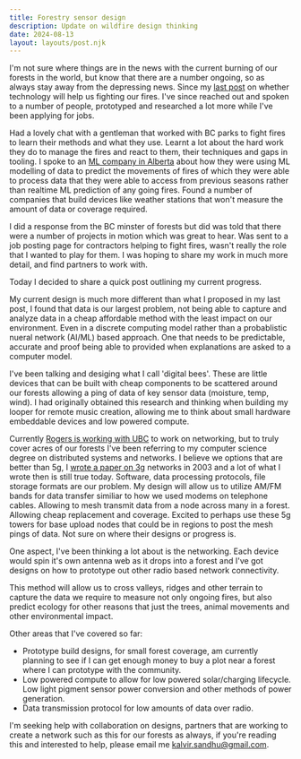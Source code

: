 ```yaml
---
title: Forestry sensor design
description: Update on wildfire design thinking
date: 2024-08-13
layout: layouts/post.njk
---
```


I'm not sure where things are in the news with the current burning of our forests in the world, but know that there are a number ongoing, so as always stay away from the depressing news. Since my [last post](https://kalv.dev/posts/2023/08/ok-wildfire/) on whether technology will help us fighting our fires. I've since reached out and spoken to a number of people, prototyped and researched a lot more while I've been applying for jobs.

Had a lovely chat with a gentleman that worked with BC parks to fight fires to learn their methods and what they use. Learnt a lot about the hard work they do to manage the fires and react to them, their techniques and gaps in tooling. I spoke to an [ML company in Alberta](https://altaml.com/industry/forestry-and-agriculture/#:~:text=Using%20data%20analysis%2C%20pattern%20recognition,risk%20for%20the%20following%20day.) about how they were using ML modelling of data to predict the movements of fires of which they were able to process data that they were able to access from previous seasons rather than realtime ML prediction of any going fires. Found a number of companies that build devices like weather stations that won't measure the amount of data or coverage required.

I did a response from the BC minster of forests but did was told that there were a number of projects in motion which was great to hear. Was sent to a job posting page for contractors helping to fight fires, wasn't really the role that I wanted to play for them.  I was hoping to share my work in much more detail, and find partners to work with.

Today I decided to share a quick post outlining my current progress.

My current design is much more different than what I proposed in my last post, I found that data is our largest problem, not being able to capture and analyze data in a cheap affordable method with the least impact on our environment. Even in a discrete computing model rather than a probablistic nueral network (AI/ML) based approach. One that needs to be predictable, accurate and proof being able to provided when explanations are asked to a computer model.

I've been talking and desiging what I call 'digital bees'. These are little devices that can be built with cheap components to be scattered around our forests allowing a ping of data of key sensor data (moisture, temp, wind). I had originally obtained this research and thinking when building my looper for remote music creation, allowing me to think about small hardware embeddable devices and low powered compute.

Currently [Rogers is working with UBC](https://innovation.ubc.ca/about/news/rogers-and-ubc-renew-5g-research-partnership-through-2025) to work on networking, but to truly cover acres of our forests I've been referring to my computer science degree on distributed systems and networks. I believe we options that are better than 5g, I [wrote a paper on 3g](https://www.researchgate.net/publication/2552307_3G_-_3W_What_Where_When) networks in 2003 and a lot of what I wrote then is still true today. Software, data processing protocols, file storage formats are our problem. My design will allow us to utilize AM/FM bands for data transfer similiar to how we used modems on telephone cables. Allowing to mesh transmit data from a node across many in a forest. Allowing cheap replacement and coverage. Excited to perhaps use these 5g towers for base upload nodes that could be in regions to post the mesh pings of data. Not sure on where their designs or progress is.

One aspect, I've been thinking a lot about is the networking. Each device would spin it's own antenna web as it drops into a forest and I've got designs on how to prototype out other radio based network connectivity.

This method will allow us to cross valleys, ridges and other terrain to capture the data we require to measure not only ongoing fires, but also predict ecology for other reasons that just the trees, animal movements and other environmental impact.

Other areas that I've covered so far:
- Prototype build designs, for small forest coverage, am currently planning to see if I can get enough money to buy a plot near a forest where I can prototype with the community.
- Low powered compute to allow for low powered solar/charging lifecycle. Low light pigment sensor power conversion and other methods of power generation.
- Data transmission protocol for low amounts of data over radio.

I'm seeking help with collaboration on designs, partners that are working to create a network such as this for our forests as always, if you're reading this and interested to help, please email me kalvir.sandhu@gmail.com.
